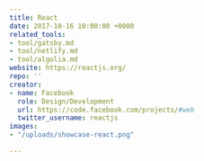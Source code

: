 ```yaml
---
title: React
date: 2017-10-16 10:00:00 +0000
related_tools:
- tool/gatsby.md
- tool/netlify.md
- tool/algolia.md
website: https://reactjs.org/
repo: ''
creator:
- name: Facebook
  role: Design/Development
  url: https://code.facebook.com/projects/#web
  twitter_username: reactjs
images:
- "/uploads/showcase-react.png"

---
```

